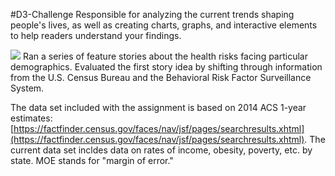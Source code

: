 #D3-Challenge
Responsible for analyzing the current trends shaping people's lives, as well as creating charts, graphs, and interactive elements to help readers understand your findings.  
</p>

<img class='col-md-6' src='assets/imagesd/D3-Challenge.gif' />
Ran a series of feature stories about the health risks facing particular demographics. Evaluated the first story idea by shifting through information from the U.S. Census Bureau and the Behavioral Risk Factor Surveillance System.

The data set included with the assignment is based on 2014 ACS 1-year estimates: [https://factfinder.census.gov/faces/nav/jsf/pages/searchresults.xhtml](https://factfinder.census.gov/faces/nav/jsf/pages/searchresults.xhtml). The current data set incldes data on rates of income, obesity, poverty, etc. by state. MOE stands for "margin of error."

